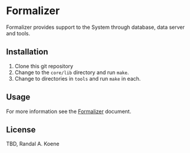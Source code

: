 # Formalizer

Formalizer provides support to the System through database, data server and tools.

## Installation

1. Clone this git repository
2. Change to the `core/lib` directory and run `make`.
3. Change to directories in `tools` and run `make` in each.

## Usage

For more information see the [Formalizer](https://docs.google.com/document/d/1rYPFgzFgjkF1xGx3uABiXiaDR5sfmOzqYQRqSntcyyY/edit#) document.

## License

TBD, Randal A. Koene
